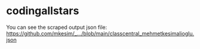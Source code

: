 # codingallstars

You can see the scraped output json file: https://github.com/mkesim/_.../blob/main/classcentral_mehmetkesimalioglu.json
